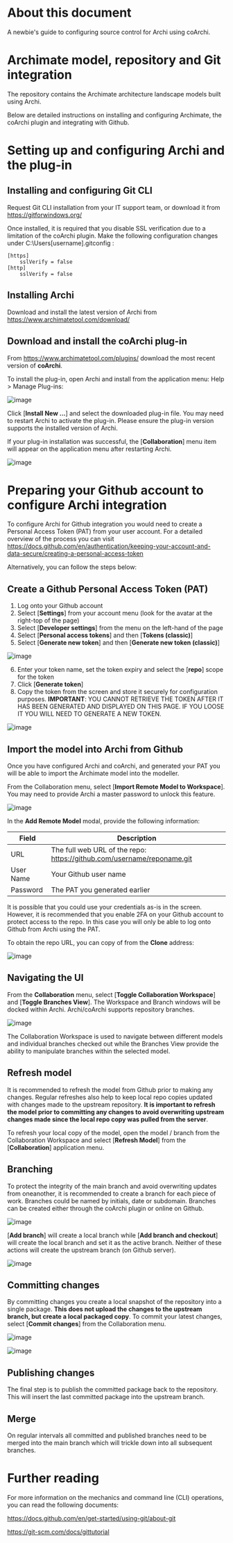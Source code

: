 # About this document
A newbie's guide to configuring source control for Archi using coArchi.

# Archimate model, repository and Git integration

The repository contains the Archimate architecture landscape models built using Archi.

Below are detailed instructions on installing and configuring Archimate, the coArchi plugin and integrating with Github.

# Setting up and configuring Archi and the plug-in

## Installing and configuring Git CLI

Request Git CLI installation from your IT support team, or download it from https://gitforwindows.org/

Once installed, it is required that you disable SSL verification due to a limitation of the coArchi plugin.  Make the following configuration changes under C:\Users\[username]\.gitconfig :

```
[https]
	sslVerify = false
[http]
	sslVerify = false
```

## Installing Archi

Download and install the latest version of Archi from https://www.archimatetool.com/download/

## Download and install the coArchi plug-in

From https://www.archimatetool.com/plugins/ download the most recent version of **coArchi**.

To install the plug-in, open Archi and install from the application menu: Help > Manage Plug-ins:

![image](https://user-images.githubusercontent.com/17509273/217603667-ddff409c-8e9e-4fe1-817a-64386b800b05.png)

Click [**Install New ...**] and select the downloaded plug-in file.  You may need to restart Archi to activate the plug-in.  Please ensure the plug-in version supports the installed version of Archi.

If your plug-in installation was successful, the [**Collaboration**] menu item will appear on the application menu after restarting Archi.

![image](https://user-images.githubusercontent.com/17509273/217616043-a61adbc4-18b1-406f-9177-99803817f117.png)

# Preparing your Github account to configure Archi integration

To configure Archi for Github integration you would need to create a Personal Access Token (PAT) from your user account.  For a detailed overview of the process you can visit https://docs.github.com/en/authentication/keeping-your-account-and-data-secure/creating-a-personal-access-token

Alternatively, you can follow the steps below:

## Create a Github Personal Access Token (PAT)

1. Log onto your Github account
2. Select [**Settings**] from your account menu (look for the avatar at the right-top of the page)
3. Select [**Developer settings**] from the menu on the left-hand of the page
4. Select [**Personal access tokens**] and then [**Tokens (classic)**]
5. Select [**Generate new token**] and then [**Generate new token (classic)**]

![image](https://user-images.githubusercontent.com/17509273/217618727-e1cffefd-eaf2-48c2-bdf7-bc31b6adc75d.png)

6. Enter your token name, set the token expiry and select the [**repo**] scope for the token
7. Click [**Generate token**]
8. Copy the token from the screen and store it securely for configuration purposes.  **IMPORTANT**: YOU CANNOT RETRIEVE THE TOKEN AFTER IT HAS BEEN GENERATED AND DISPLAYED ON THIS PAGE.  IF YOU LOOSE IT YOU WILL NEED TO GENERATE A NEW TOKEN.

![image](https://user-images.githubusercontent.com/17509273/217619619-d1a82044-3abe-45c6-9603-8e00883039cd.png)

## Import the model into Archi from Github

Once you have configured Archi and coArchi, and generated your PAT you will be able to import the Archimate model into the modeller.

From the Collaboration menu, select [**Import Remote Model to Workspace**].  You may need to provide Archi a master password to unlock this feature.

![image](https://user-images.githubusercontent.com/17509273/217621696-31b1382d-c9fb-46fe-9902-cd2b762a893d.png)

In the **Add Remote Model** modal, provide the following information:

| Field       | Description |
| ----------- | ----------- |
| URL         | The full web URL of the repo: https://github.com/username/reponame.git |
| User Name   | Your Github user name |
| Password    | The PAT you generated earlier |

It is possible that you could use your credentials as-is in the screen.  However, it is recommended that you enable 2FA on your Github account to protect access to the repo.  In this case you will only be able to log onto Github from Archi using the PAT.

To obtain the repo URL, you can copy of from the **Clone** address:

![image](https://user-images.githubusercontent.com/17509273/217622267-287f3615-f79a-464e-af2d-e51ee35ba9b1.png)

## Navigating the UI

From the **Collaboration** menu, select [**Toggle Collaboration Workspace**] and [**Toggle Branches View**].  The Workspace and Branch windows will be docked within Archi.  Archi/coArchi supports repository branches.

![image](https://user-images.githubusercontent.com/17509273/217623244-347a6e93-49e8-4849-8fbd-e0d10a12e1d2.png)

The Collaboration Workspace is used to navigate between different models and individual branches checked out while the Branches View provide the ability to manipulate branches within the selected model. 

## Refresh model

It is recommended to refresh the model from Github prior to making any changes.  Regular refreshes also help to keep local repo copies updated with changes made to the upstream repository.  **It is important to refresh the model prior to committing any changes to avoid overwriting upstream changes made since the local repo copy was pulled from the server**.

To refresh your local copy of the model, open the model / branch from the Collaboration Workspace and select [**Refresh Model**] from the [**Collaboration**] application menu.

## Branching

To protect the integrity of the main branch and avoid overwriting updates from oneanother, it is recommended to create a branch for each piece of work.  Branches could be named by initials, date or subdomain.  Branches can be created either through the coArchi plugin or online on Github.

![image](https://user-images.githubusercontent.com/17509273/217628704-308d9051-c61a-4b7a-a71a-b28d42f4dce5.png)

[**Add branch**] will create a local branch while [**Add branch and checkout**] will create the local branch and set it as the active branch.  Neither of these actions will create the upstream branch (on Github server).

![image](https://user-images.githubusercontent.com/17509273/217629681-8016d68b-d048-4c29-b8d2-5a9ca2242905.png)

## Committing changes

By committing changes you create a local snapshot of the repository into a single package.  **This does not upload the changes to the upstream branch, but create a local packaged copy**.  To commit your latest changes, select [**Commit changes**] from the Collaboration menu.

![image](https://user-images.githubusercontent.com/17509273/217631182-30277689-db0d-4727-8fcc-a07aec2c0cf2.png)

![image](https://user-images.githubusercontent.com/17509273/217631691-a0704965-c59c-42ec-a4c0-c7b2ebfa9b01.png)

## Publishing changes

The final step is to publish the committed package back to the repository.  This will insert the last committed package into the upstream branch.

## Merge

On regular intervals all committed and published branches need to be merged into the main branch which will trickle down into all subsequent branches.

# Further reading

For more information on the mechanics and command line (CLI) operations, you can read the following documents:

https://docs.github.com/en/get-started/using-git/about-git

https://git-scm.com/docs/gittutorial

